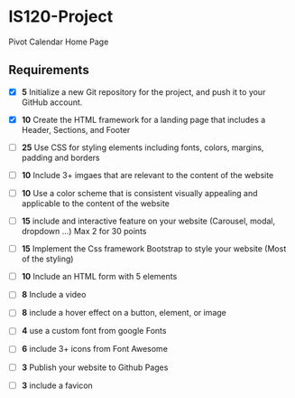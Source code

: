 # IS120-Project
Pivot Calendar Home Page

## Requirements

- [X] **5** Initialize a new Git repository for the project, and push it to your GitHub account.
- [X] **10** Create the HTML framework for a landing page that includes a Header, Sections, and Footer
- [ ] **25** Use CSS for styling elements including fonts, colors, margins, padding and borders
- [ ] **10** Include 3+ imgaes that are relevant to the content of the website
- [ ] **10** Use a color scheme that is consistent visually appealing and applicable to the content of the website

- [ ] **15** include and interactive feature on your website (Carousel, modal, dropdown ...) Max 2 for 30 points
- [ ] **15** Implement the Css framework Bootstrap to style your website (Most of the styling)
- [ ] **10** Include an HTML form with 5 elements
- [ ] **8** Include a video
- [ ] **8** include a hover effect on a button, element, or image
- [ ] **4** use a custom font from google Fonts
- [ ] **6** include 3+ icons from Font Awesome
- [ ] **3** Publish your website to Github Pages
- [ ] **3** include a favicon